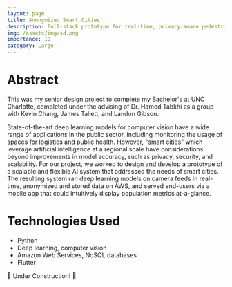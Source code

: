 ```yaml
---
layout: page
title: Anonymized Smart Cities
description: Full-stack prototype for real-time, privacy-aware pedestrian detection from video
img: /assets/img/sd.png
importance: 10
category: Large
---
```


# Abstract
This was my senior design project to complete my Bachelor's at UNC Charlotte, completed under the advising of Dr. Hamed Tabkhi as a group with Kevin Chang, James Tallett, and Landon Gibson.

State-of-the-art deep learning models for computer vision have a wide range of applications in the public sector, including monitoring the usage of spaces for logistics and public health.
However, "smart cities" which leverage artificial intelligence at a regional scale have considerations beyond improvements in model accuracy, such as privacy, security, and scalability.
For our project, we worked to design and develop a prototype of a scalable and flexible AI system that addressed the needs of smart cities.
The resulting system ran deep learning models on camera feeds in real-time, anonymized and stored data on AWS, and served end-users via a mobile app that could intuitively display population metrics at-a-glance.

# Technologies Used
- Python
- Deep learning, computer vision
- Amazon Web Services, NoSQL databases
- Flutter

:construction: Under Construction! :construction: